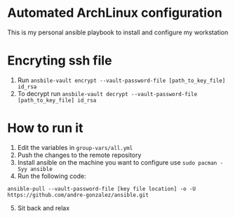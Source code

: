 # Automated ArchLinux configuration
This is my personal ansible playbook to install and configure my workstation


# Encryting ssh file
1. Run `ansbile-vault encrypt --vault-password-file [path_to_key_file] id_rsa`
2. To decrypt run `ansbile-vault decrypt --vault-password-file [path_to_key_file] id_rsa`

# How to run it
1. Edit the variables in `group-vars/all.yml`
2. Push the changes to the remote repository
3. Install ansible on the machine you want to configure use `sudo pacman -Syy ansible`
4. Run the following code:
```
ansible-pull --vault-password-file [key file location] -o -U https://github.com/andre-gonzalez/ansible.git
```
5. Sit back and relax
